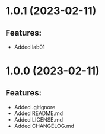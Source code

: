 # 1.0.1 (2023-02-11)
## Features: 
* Added lab01

# 1.0.0 (2023-02-11)
## Features: 
* Added .gitignore
* Added README.md
* Added LICENSE.md
* Added CHANGELOG.md